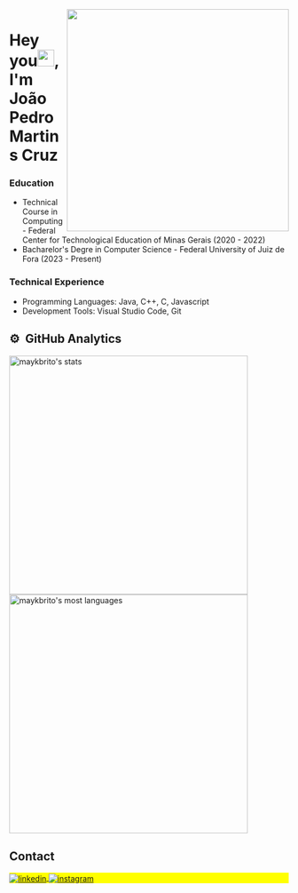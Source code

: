 
<img align="right" width="400em" src="https://raw.githubusercontent.com/gist/JoaoPedroSPT/e596cc0e87d97409aa7c99fccf889a0e/raw/4b4a5ceb962f068981175e08827e91c4e4381c24/pc.svg"/>
<h1 align="left">Hey you<img src="https://raw.githubusercontent.com/kaueMarques/kaueMarques/master/hi.gif" height="30px">, I'm João Pedro Martins Cruz</h1>
<p align="left"> </p>

<h3>Education</h3>

- Technical Course in Computing - Federal Center for Technological Education of Minas Gerais (2020 - 2022)
- Bacharelor's Degre in Computer Science - Federal University of Juiz de Fora (2023 - Present)

<h3>Technical Experience </h3>

- Programming Languages: Java, C++, C, Javascript
- Development Tools: Visual Studio Code, Git 


## ⚙️ &nbsp;GitHub Analytics

<p align="left">
<img width="430em" src="https://github-readme-stats.vercel.app/api?username=JoaoPedroSPT&show_icons=true&theme=vision-friendly-dark" alt="maykbrito's stats"/>
<img width="430em" src="https://github-readme-stats.vercel.app/api/top-langs/?username=JoaoPedroSPT&layout=compact&theme=vision-friendly-dark" alt="maykbrito's most languages"/>
</p>

## Contact

<p align="left" style="background:yellow">

<a href="https://linkedin.com/in/martinsjoaopedro" target="_blank">
  <img align="center" src="https://img.shields.io/badge/-joaopedro-05122A?style=flat&logo=linkedin" alt="linkedin"/>
</a>
  
<a href="https://instagram.com/for.jpec" target="_blank">
 <img align="center" src="https://img.shields.io/badge/-for.jpec-05122A?style=flat&logo=instagram" alt="instagram"/>
</a>
  
<!--

<br><br>

## 🛠 &nbsp;Tech Stack

![JavaScript](https://img.shields.io/badge/-JavaScript-05122A?style=flat&logo=javascript)&nbsp;
![Node.js](https://img.shields.io/badge/-Node.js-05122A?style=flat&logo=node.js)&nbsp;
![HTML](https://img.shields.io/badge/-HTML-05122A?style=flat&logo=HTML5)&nbsp;
![CSS](https://img.shields.io/badge/-CSS-05122A?style=flat&logo=CSS3&logoColor=1572B6)&nbsp;
![React](https://img.shields.io/badge/-React-05122A?style=flat&logo=react)&nbsp;
![Git](https://img.shields.io/badge/-Git-05122A?style=flat&logo=git)&nbsp;
![GitHub](https://img.shields.io/badge/-GitHub-05122A?style=flat&logo=github)&nbsp;
![Markdown](https://img.shields.io/badge/-Markdown-05122A?style=flat&logo=markdown)&nbsp;
![Visual Studio Code](https://img.shields.io/badge/-Visual%20Studio%20Code-05122A?style=flat&logo=visual-studio-code&logoColor=007ACC)&nbsp;
![PostgreSQL](https://img.shields.io/badge/-PostgreSQL-05122A?style=flat&logo=postgresql)&nbsp;
![SQLite](https://img.shields.io/badge/-SQLite-05122A?style=flat&logo=sqlite)&nbsp;

<br><br>

<a href="https://youtube.com/maykbrito" target="_blank">
 <img align="center" src="https://img.shields.io/badge/-maykbrito-05122A?style=flat&logo=youtube" alt="youtube"/>
</a>
</p>


-->

<br><br>



<!--



<img width="490em" src="https://github-readme-twitter-gazf.vercel.app/api?id=maykbrito&layout=wide&show_reply=off&show_retweet=off" />


**maykbrito/maykbrito** is a ✨ _special_ ✨ repository because its `README.md` (this file) appears on your GitHub profile.

Here are some ideas to get you started:


-->
